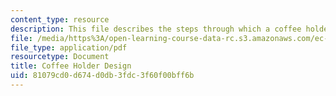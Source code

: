 ```yaml
---
content_type: resource
description: This file describes the steps through which a coffee holder was designed.
file: /media/https%3A/open-learning-course-data-rc.s3.amazonaws.com/ec-s02-water-jet-technologies-spring-2005/81079cd0d674d0db3fdc3f60f00bff6b_MITEC_S02S05_coffeeholder.pdf
file_type: application/pdf
resourcetype: Document
title: Coffee Holder Design
uid: 81079cd0-d674-d0db-3fdc-3f60f00bff6b
---
```

